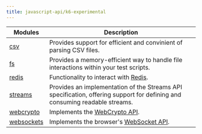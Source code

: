 ```yaml
---
title: javascript-api/k6-experimental
---
```


| Modules                                                                                          | Description                                                                                                                |
| ------------------------------------------------------------------------------------------------ | -------------------------------------------------------------------------------------------------------------------------- |
| [csv](https://grafana.com/docs/k6/<K6_VERSION>/javascript-api/k6-experimental/fs)                | Provides support for efficient and convinient of parsing CSV files.                                                        |
| [fs](https://grafana.com/docs/k6/<K6_VERSION>/javascript-api/k6-experimental/fs)                 | Provides a memory-efficient way to handle file interactions within your test scripts.                                      |
| [redis](https://grafana.com/docs/k6/<K6_VERSION>/javascript-api/k6-experimental/redis)           | Functionality to interact with [Redis](https://redis.io/).                                                                 |
| [streams](https://grafana.com/docs/k6/<K6_VERSION>/javascript-api/k6-experimental/streams)       | Provides an implementation of the Streams API specification, offering support for defining and consuming readable streams. |
| [webcrypto](https://grafana.com/docs/k6/<K6_VERSION>/javascript-api/k6-experimental/webcrypto)   | Implements the [WebCrypto API](https://developer.mozilla.org/en-US/docs/Web/API/Web_Crypto_API).                           |
| [websockets](https://grafana.com/docs/k6/<K6_VERSION>/javascript-api/k6-experimental/websockets) | Implements the browser's [WebSocket API](https://developer.mozilla.org/en-US/docs/Web/API/WebSocket).                      |
